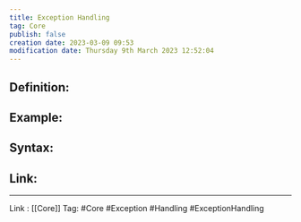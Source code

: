 ```yaml
---
title: Exception Handling
tag: Core
publish: false
creation date: 2023-03-09 09:53
modification date: Thursday 9th March 2023 12:52:04
---
```


## Definition:
## Example:
## Syntax:
## Link:
---
Link : [[Core]]
Tag: #Core #Exception #Handling #ExceptionHandling
